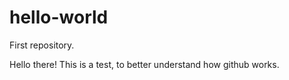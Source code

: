 # hello-world

First repository.

Hello there!
This is a test, to better understand how github works.

